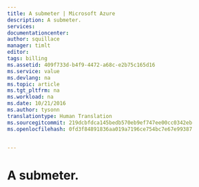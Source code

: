 ```yaml
---
title: A submeter | Microsoft Azure
description: A submeter.
services: 
documentationcenter: 
author: squillace
manager: timlt
editor: 
tags: billing
ms.assetid: 409f733d-b4f9-4472-a68c-e2b75c165d16
ms.service: value
ms.devlang: na
ms.topic: article
ms.tgt_pltfrm: na
ms.workload: na
ms.date: 10/21/2016
ms.author: tysonn
translationtype: Human Translation
ms.sourcegitcommit: 219dcbfdca145bedb570eb9ef747ee00cc0342eb
ms.openlocfilehash: 0fd3f84891836aa019a7196ce754bc7e67e99387


---
```

# <a name="to-be-submitted"></a>A submeter.



<!--HONumber=Nov16_HO2-->


